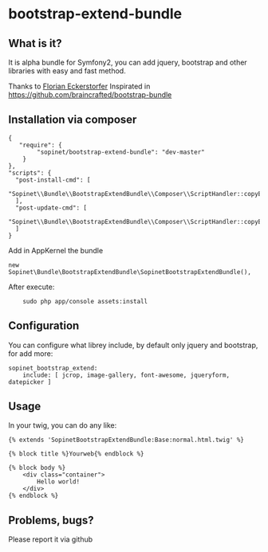 bootstrap-extend-bundle
=======================

What is it?
-----------

It is alpha bundle for Symfony2, you can add jquery, bootstrap and other libraries with easy and fast method.

Thanks to [Florian Eckerstorfer](http://florianeckerstorfer.com)
Inspirated in https://github.com/braincrafted/bootstrap-bundle

Installation via composer
-------------------------

    {
       "require": {
            "sopinet/bootstrap-extend-bundle": "dev-master"
        }
    },
    "scripts": {
      "post-install-cmd": [
        "Sopinet\\Bundle\\BootstrapExtendBundle\\Composer\\ScriptHandler::copyExport"
      ],
      "post-update-cmd": [
        "Sopinet\\Bundle\\BootstrapExtendBundle\\Composer\\ScriptHandler::copyExport"
      ]
    }
    
Add in AppKernel the bundle

    new Sopinet\Bundle\BootstrapExtendBundle\SopinetBootstrapExtendBundle(),

After execute:

		sudo php app/console assets:install
    
Configuration
-------------

You can configure what librey include, by default only jquery and bootstrap, for add more:

    sopinet_bootstrap_extend:
        include: [ jcrop, image-gallery, font-awesome, jqueryform, datepicker ]

Usage
-----

In your twig, you can do any like:

    {% extends 'SopinetBootstrapExtendBundle:Base:normal.html.twig' %}

    {% block title %}Yourweb{% endblock %}
    
    {% block body %}
        <div class="container">
            Hello world!
        </div>
    {% endblock %}
    
Problems, bugs?
---------------
  Please report it via github
